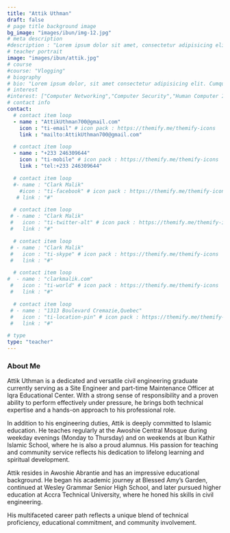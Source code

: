 ```yaml
---
title: "Attik Uthman"
draft: false
# page title background image
bg_image: "images/ibun/img-12.jpg"
# meta description
#description : "Lorem ipsum dolor sit amet, consectetur adipisicing elit, sed do eiusmod tempor incididunt ut labore. dolore magna aliqua. Ut enim ad minim veniam, quis nostrud."
# teacher portrait
image: "images/ibun/attik.jpg"
# course
#course: "Vlogging"
# biography
# bio: "Lorem ipsum dolor, sit amet consectetur adipisicing elit. Cumque accusamus tenetur ea harum delectus ab consequatur excepturi, odit qui in quo quia voluptate nam optio, culpa aspernatur. Error placeat iusto officia voluptas quae."
# interest
#interest: ["Computer Networking","Computer Security","Human Computer Interfacing"]
# contact info
contact:
  # contact item loop
  - name : "AttikUthman700@gmail.com"
    icon : "ti-email" # icon pack : https://themify.me/themify-icons
    link : "mailto:AttikUthman700@gmail.com"

  # contact item loop
  - name : "+233 246309644"
    icon : "ti-mobile" # icon pack : https://themify.me/themify-icons
    link : "tel:+233 246309644"

  # contact item loop
  #- name : "Clark Malik"
    #icon : "ti-facebook" # icon pack : https://themify.me/themify-icons
   # link : "#"

  # contact item loop
 # - name : "Clark Malik"
 #   icon : "ti-twitter-alt" # icon pack : https://themify.me/themify-icons
 #   link : "#"

  # contact item loop
 # - name : "Clark Malik"
 #   icon : "ti-skype" # icon pack : https://themify.me/themify-icons
 #   link : "#"

  # contact item loop
#  - name : "clarkmalik.com"
 #   icon : "ti-world" # icon pack : https://themify.me/themify-icons
 #   link : "#"

  # contact item loop
 # - name : "1313 Boulevard Cremazie,Quebec"
 #   icon : "ti-location-pin" # icon pack : https://themify.me/themify-icons
 #   link : "#"

# type
type: "teacher"
---
```


### About Me

Attik Uthman is a dedicated and versatile civil engineering graduate currently serving as a Site Engineer and part-time Maintenance Officer at Iqra Educational Center. With a strong sense of responsibility and a proven ability to perform effectively under pressure, he brings both technical expertise and a hands-on approach to his professional role.

In addition to his engineering duties, Attik is deeply committed to Islamic education. He teaches regularly at the Awoshie Central Mosque during weekday evenings (Monday to Thursday) and on weekends at Ibun Kathir Islamic School, where he is also a proud alumnus. His passion for teaching and community service reflects his dedication to lifelong learning and spiritual development.

Attik resides in Awoshie Abrantie and has an impressive educational background. He began his academic journey at Blessed Amy’s Garden, continued at Wesley Grammar Senior High School, and later pursued higher education at Accra Technical University, where he honed his skills in civil engineering.

His multifaceted career path reflects a unique blend of technical proficiency, educational commitment, and community involvement.
